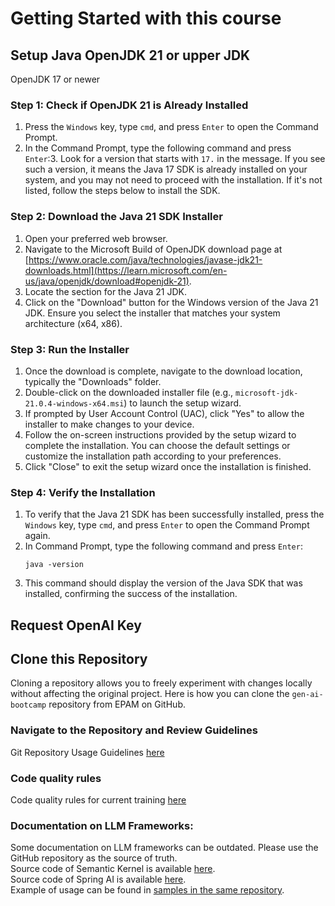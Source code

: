 # Getting Started with this course
## Setup Java OpenJDK 21 or upper JDK 
OpenJDK 17 or newer
### Step 1: Check if OpenJDK 21 is Already Installed
1. Press the `Windows` key, type `cmd`, and press `Enter` to open the Command Prompt.
2. In the Command Prompt, type the following command and press `Enter`:3. Look for a version that starts with `17.` in the message. If you see such a version, it means the Java 17 SDK is already installed on your system, and you may not need to proceed with the installation. If it's not listed, follow the steps below to install the SDK.
### Step 2: Download the Java 21 SDK Installer
1. Open your preferred web browser.
2. Navigate to the Microsoft Build of OpenJDK download page at [https://www.oracle.com/java/technologies/javase-jdk21-downloads.html](https://learn.microsoft.com/en-us/java/openjdk/download#openjdk-21).
3. Locate the section for the Java 21 JDK.
4. Click on the "Download" button for the Windows version of the Java 21 JDK. Ensure you select the installer that matches your system architecture (x64, x86).
### Step 3: Run the Installer
1. Once the download is complete, navigate to the download location, typically the "Downloads" folder.
2. Double-click on the downloaded installer file (e.g., `microsoft-jdk-21.0.4-windows-x64.msi`) to launch the setup wizard.
3. If prompted by User Account Control (UAC), click "Yes" to allow the installer to make changes to your device.
4. Follow the on-screen instructions provided by the setup wizard to complete the installation. You can choose the default settings or customize the installation path according to your preferences.
5. Click "Close" to exit the setup wizard once the installation is finished.
### Step 4: Verify the Installation
1. To verify that the Java 21 SDK has been successfully installed, press the `Windows` key, type `cmd`, and press `Enter` to open the Command Prompt again.
2. In Command Prompt, type the following command and press `Enter`:
   ```
   java -version
   ```
3. This command should display the version of the Java SDK that was installed, confirming the success of the installation.


## Request OpenAI Key

## Clone this Repository

Cloning a repository allows you to freely experiment with changes locally without affecting the original project. 
Here is how you can clone the `gen-ai-bootcamp` repository from EPAM on GitHub.

### Navigate to the Repository and Review Guidelines

Git Repository Usage Guidelines [here](https://git.epam.com/epm-cdp/global-java-foundation-program/java-courses/-/blob/main/gen-ai-bootcamp/materials/00-course-setup/git.md)

### Code quality rules
Code quality rules for current training [here](materials/00-course-setup/Code_quality_rules_for_training.md)

### Documentation on LLM Frameworks:
Some documentation on LLM frameworks can be outdated. Please use the GitHub repository as the source of truth.  
Source code of Semantic Kernel is available [here](https://github.com/microsoft/semantic-kernel).  
Source code of Spring AI is available [here](https://github.com/spring-projects/spring-ai).  
Example of usage can be found in [samples in the same repository](https://github.com/microsoft/semantic-kernel/tree/main/prompt_template_samples).